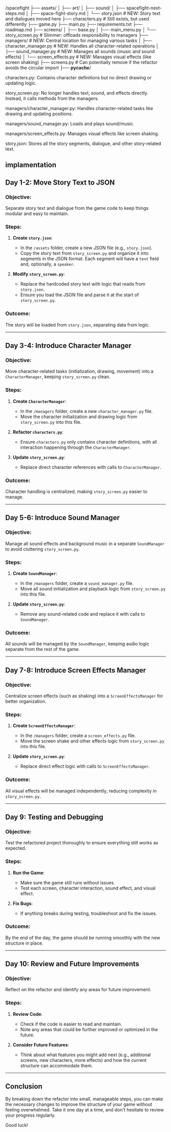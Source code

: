 /spacefight
├── assets/
│   ├── art/
│   ├── sound/
│   ├── spacefight-next-steps.md
│   ├── space-fight-story.md
│   └── story.json  # NEW: Story text and dialogues moved here
├── characters.py  # Still exists, but used differently
├── game.py
├── main.py
├── requirements.txt
├── roadmap.md
├── screens/
│   ├── base.py
│   ├── main_menu.py
│   └── story_screen.py  # Slimmer: offloads responsibility to managers
├── managers/  # NEW: Central location for managing various tasks
│   ├── character_manager.py  # NEW: Handles all character-related operations
│   ├── sound_manager.py      # NEW: Manages all sounds (music and sound effects)
│   └── screen_effects.py     # NEW: Manages visual effects (like screen shaking)
├── screens.py  # Can potentially remove if the refactor avoids the circular import
├── __pycache__/


characters.py: Contains character definitions but no direct drawing or updating logic.

story_screen.py: No longer handles text, sound, and effects directly. Instead, it calls methods from the managers.

managers/character_manager.py: Handles character-related tasks like drawing and updating positions.

managers/sound_manager.py: Loads and plays sound/music.

managers/screen_effects.py: Manages visual effects like screen shaking.

story.json: Stores all the story segments, dialogue, and other story-related text.


## implamentation

## Day 1-2: Move Story Text to JSON
### Objective: 
Separate story text and dialogue from the game code to keep things modular and easy to maintain.

### Steps:
1. **Create `story.json`**:
   - In the `/assets` folder, create a new JSON file (e.g., `story.json`).
   - Copy the story text from `story_screen.py` and organize it into segments in the JSON format. Each segment will have a `text` field and, optionally, a `speaker`.

2. **Modify `story_screen.py`**:
   - Replace the hardcoded story text with logic that reads from `story.json`.
   - Ensure you load the JSON file and parse it at the start of `story_screen.py`.

### Outcome:
The story will be loaded from `story.json`, separating data from logic.

---

## Day 3-4: Introduce Character Manager
### Objective: 
Move character-related tasks (initialization, drawing, movement) into a `CharacterManager`, keeping `story_screen.py` clean.

### Steps:
1. **Create `CharacterManager`**:
   - In the `/managers` folder, create a new `character_manager.py` file.
   - Move the character initialization and drawing logic from `story_screen.py` into this file.

2. **Refactor `characters.py`**:
   - Ensure `characters.py` only contains character definitions, with all interaction happening through the `CharacterManager`.

3. **Update `story_screen.py`**:
   - Replace direct character references with calls to `CharacterManager`.

### Outcome:
Character handling is centralized, making `story_screen.py` easier to manage.

---

## Day 5-6: Introduce Sound Manager
### Objective: 
Manage all sound effects and background music in a separate `SoundManager` to avoid cluttering `story_screen.py`.

### Steps:
1. **Create `SoundManager`**:
   - In the `/managers` folder, create a `sound_manager.py` file.
   - Move all sound initialization and playback logic from `story_screen.py` into this file.

2. **Update `story_screen.py`**:
   - Remove any sound-related code and replace it with calls to `SoundManager`.

### Outcome:
All sounds will be managed by the `SoundManager`, keeping audio logic separate from the rest of the game.

---

## Day 7-8: Introduce Screen Effects Manager
### Objective: 
Centralize screen effects (such as shaking) into a `ScreenEffectsManager` for better organization.

### Steps:
1. **Create `ScreenEffectsManager`**:
   - In the `/managers` folder, create a `screen_effects.py` file.
   - Move the screen shake and other effects logic from `story_screen.py` into this file.

2. **Update `story_screen.py`**:
   - Replace direct effect logic with calls to `ScreenEffectsManager`.

### Outcome:
All visual effects will be managed independently, reducing complexity in `story_screen.py`.

---

## Day 9: Testing and Debugging
### Objective: 
Test the refactored project thoroughly to ensure everything still works as expected.

### Steps:
1. **Run the Game**:
   - Make sure the game still runs without issues.
   - Test each screen, character interaction, sound effect, and visual effect.

2. **Fix Bugs**:
   - If anything breaks during testing, troubleshoot and fix the issues.

### Outcome:
By the end of the day, the game should be running smoothly with the new structure in place.

---

## Day 10: Review and Future Improvements
### Objective: 
Reflect on the refactor and identify any areas for future improvement.

### Steps:
1. **Review Code**:
   - Check if the code is easier to read and maintain.
   - Note any areas that could be further improved or optimized in the future.

2. **Consider Future Features**:
   - Think about what features you might add next (e.g., additional screens, new characters, more effects) and how the current structure can accommodate them.

---

## Conclusion
By breaking down the refactor into small, manageable steps, you can make the necessary changes to improve the structure of your game without feeling overwhelmed. Take it one day at a time, and don't hesitate to review your progress regularly.

Good luck!

